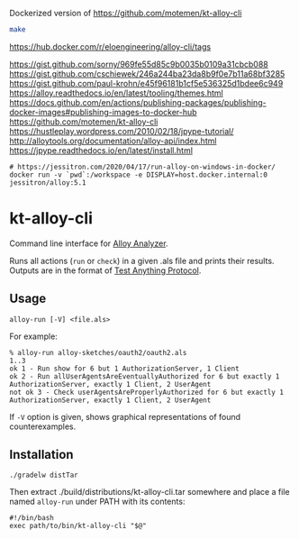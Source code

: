 Dockerized version of https://github.com/motemen/kt-alloy-cli

```bash
make
```

https://hub.docker.com/r/eloengineering/alloy-cli/tags

https://gist.github.com/sorny/969fe55d85c9b0035b0109a31cbcb088
https://gist.github.com/cschiewek/246a244ba23da8b9f0e7b11a68bf3285
https://gist.github.com/paul-krohn/e45f96181b1cf5e536325d1bdee6c949
https://alloy.readthedocs.io/en/latest/tooling/themes.html
https://docs.github.com/en/actions/publishing-packages/publishing-docker-images#publishing-images-to-docker-hub
https://github.com/motemen/kt-alloy-cli
https://hustleplay.wordpress.com/2010/02/18/jpype-tutorial/
http://alloytools.org/documentation/alloy-api/index.html
https://jpype.readthedocs.io/en/latest/install.html

```
# https://jessitron.com/2020/04/17/run-alloy-on-windows-in-docker/
docker run -v `pwd`:/workspace -e DISPLAY=host.docker.internal:0 jessitron/alloy:5.1
```

# kt-alloy-cli

Command line interface for [Alloy Analyzer][alloy].

Runs all actions (`run` or `check`) in a given .als file and prints their results.
Outputs are in the format of [Test Anything Protocol][tap].

## Usage

    alloy-run [-V] <file.als>

For example:

    % alloy-run alloy-sketches/oauth2/oauth2.als
    1..3
    ok 1 - Run show for 6 but 1 AuthorizationServer, 1 Client
    ok 2 - Run allUserAgentsAreEventuallyAuthorized for 6 but exactly 1 AuthorizationServer, exactly 1 Client, 2 UserAgent
    not ok 3 - Check userAgentsAreProperlyAuthorized for 6 but exactly 1 AuthorizationServer, exactly 1 Client, 2 UserAgent

If `-V` option is given, shows graphical representations of found counterexamples.

## Installation

    ./gradelw distTar

Then extract ./build/distributions/kt-alloy-cli.tar somewhere and place a file named `alloy-run` under PATH with its contents:

    #!/bin/bash
    exec path/to/bin/kt-alloy-cli "$@"

[alloy]: http://alloy.mit.edu/alloy/
[tap]: https://testanything.org/
